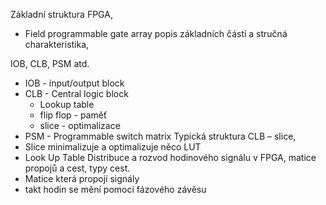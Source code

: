 Základní struktura FPGA, 
- Field programmable gate array 
popis základních částí a stručná charakteristika, 

IOB, CLB, PSM atd. 
- IOB - input/output block
- CLB - Central logic block
	- Lookup table
	- flip flop - paměť
	- slice - optimalizace
- PSM - Programmable switch matrix
Typická struktura 
CLB – slice, 
- Slice minimalizuje a optimalizuje něco
LUT 
- Look Up Table
Distribuce a rozvod hodinového signálu v FPGA, matice propojů a cest, typy cest.
- Matice která propojí signály
- takt hodin se mění pomocí fázového závěsu